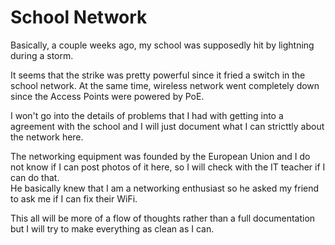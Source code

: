 # School Network


Basically, a couple weeks ago, my school was supposedly hit by lightning during a storm.  

It seems that the strike was pretty powerful since it fried a switch in the school network.
At the same time, wireless network went completely down since the Access Points were powered by PoE.   

I won't go into the details of problems that I had with getting into a agreement with the school and I will just document what I can stricttly about the network here.  

The networking equipment was founded by the European Union and I do not know if I can post photos of it here, so I will check with the IT teacher if I can do that.  
He basically knew that I am a networking enthusiast so he asked my friend to ask me if I can fix their WiFi.   

This all will be more of a flow of thoughts rather than a full documentation but I will try to make everything as clean as I can.
